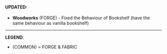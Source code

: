 #### UPDATED:
- **Woodworks** (FORGE) - Fixed the Behaviour of Bookshelf (have the same behaviour as vanilla bookshelf)

---
**LEGEND**:
- (COMMON) = FORGE & FABRIC